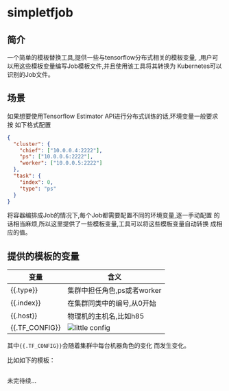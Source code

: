 # simpletfjob

## 简介

一个简单的模板替换工具,提供一些与tensorflow分布式相关的模板变量,
,用户可以用这些模板变量编写Job模板文件,并且使用该工具将其转换为
Kubernetes可以识别的Job文件。

## 场景

如果想要使用Tensorflow Estimator API进行分布式训练的话,环境变量一般要求按
如下格式配置

```json
{
  "cluster": {
    "chief": ["10.0.0.4:2222"],
    "ps": ["10.0.0.6:2222"],
    "worker": ["10.0.0.5:2222"]
  },
  "task": {
    "index": 0,
    "type": "ps"
  }
}
```

将容器编排成Job的情况下,每个Job都需要配置不同的环境变量,逐一手动配置
的话相当麻烦,所以这里提供了一些模板变量,工具可以将这些模板变量自动转换
成相应的值。

## 提供的模板的变量

| 变量        | 含义    | 
| --------   | -----   | 
| {{.type}}  | 集群中担任角色,ps或者worker      |  
| {{.index}} | 在集群同类中的编号,从0开始      | 
| {{.host}}  | 物理机的主机名,比如h85     |
| {{.TF_CONFIG}}|  ![little config](https://user-images.githubusercontent.com/23725000/56472553-7dcb7780-6492-11e9-89e3-3c746b91dc6b.png)     |


其中`{{.TF_CONFIG}}`会随着集群中每台机器角色的变化
而发生变化。


比如如下的模板：

```yaml

```

未完待续...
